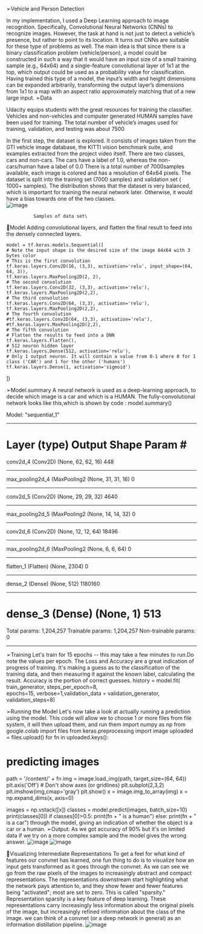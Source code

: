 ➢Vehicle and Person Detection

In my implementation, I used a Deep Learning approach to image recognition. Specifically, Convolutional Neural Networks (CNNs) to recognize images.
However, the task at hand is not just to detect a vehicle’s presence, but rather to point to its location. It turns out CNNs are suitable for these type of problems as well. 
The main idea is that since there is a binary classification problem (vehicle/person), a model could be constructed in such a way that it would have an input size of a small training sample (e.g., 64x64) and a single-feature convolutional layer of 1x1 at the top, which output could be used as a probability value for classification.
Having trained this type of a model, the input’s width and height dimensions can be expanded arbitrarily, transforming the output layer’s dimensions from 1x1 to a map with an aspect ratio approximately matching that of a new large input.
➢Data

Udacity equips students with the great resources for training the classifier. Vehicles and non-vehicles and computer generated HUMAN samples  have been used for training.
The total number of vehicle’s images used for training, validation, and testing was about 7500

In the first step, the dataset is explored. It consists of images taken from the GTI vehicle image database, the KITTI vision benchmark suite, and examples extracted from the project video itself. There are two classes, cars and non-cars. The cars have a label of 1.0, whereas the non-cars/human have a label of 0.0
There is a total number of 7000samples available, each image is colored and has a resolution of 64x64 pixels. The dataset is split into the training set (7000 samples) and validation set ( 1000+ samples). The distribution shows that the dataset is very balanced, which is important for training the neural network later. Otherwise, it would have a bias towards one of the two classes.\
![image](https://user-images.githubusercontent.com/71150528/113412410-cd808080-93d5-11eb-9397-4634a046b8b8.png)

              Samples of data set\







Model
Adding  convolutional layers, and flatten the final result to feed into the densely connected layers.

    model = tf.keras.models.Sequential([
    # Note the input shape is the desired size of the image 64x64 with 3 bytes color
    # This is the first convolution
    tf.keras.layers.Conv2D(16, (3,3), activation='relu', input_shape=(64, 64, 3)),
    tf.keras.layers.MaxPooling2D(2, 2),
    # The second convolution
    tf.keras.layers.Conv2D(32, (3,3), activation='relu'),
    tf.keras.layers.MaxPooling2D(2,2),
    # The third convolution
    tf.keras.layers.Conv2D(64, (3,3), activation='relu'),
    tf.keras.layers.MaxPooling2D(2,2),
    # The fourth convolution
    #tf.keras.layers.Conv2D(64, (3,3), activation='relu'),
    #tf.keras.layers.MaxPooling2D(2,2),
    # The fifth convolution
    # Flatten the results to feed into a DNN
    tf.keras.layers.Flatten(),
    # 512 neuron hidden layer
    tf.keras.layers.Dense(512, activation='relu'),
    # Only 1 output neuron. It will contain a value from 0-1 where 0 for 1 class ('CAR') and 1 for the other ('humans')
    tf.keras.layers.Dense(1, activation='sigmoid')
])




➢Model.summary
A neural network is used as a deep-learning approach, to decide which image is a car and which is a HUMAN. The fully-convolutional network looks like this,which is shown by code :
model.summary()


Model: "sequential_1"
_________________________________________________________________
Layer (type)                 Output Shape              Param #   
=================================================================
conv2d_4 (Conv2D)            (None, 62, 62, 16)        448       
_________________________________________________________________
max_pooling2d_4 (MaxPooling2 (None, 31, 31, 16)        0         
_________________________________________________________________
conv2d_5 (Conv2D)            (None, 29, 29, 32)        4640      
_________________________________________________________________
max_pooling2d_5 (MaxPooling2 (None, 14, 14, 32)        0         
_________________________________________________________________
conv2d_6 (Conv2D)            (None, 12, 12, 64)        18496     
_________________________________________________________________
max_pooling2d_6 (MaxPooling2 (None, 6, 6, 64)          0         
_________________________________________________________________
flatten_1 (Flatten)          (None, 2304)              0         
_________________________________________________________________
dense_2 (Dense)              (None, 512)               1180160   
_________________________________________________________________
dense_3 (Dense)              (None, 1)                 513       
=================================================================
Total params: 1,204,257
Trainable params: 1,204,257
Non-trainable params: 0
_________________________________________________________________







➢Training
Let's train for 15 epochs -- this may take a few minutes to run.Do note the values per epoch.
The Loss and Accuracy are a great indication of progress of training. It's making a guess as to the classification of the training data, and then measuring it against the known label, calculating the result. Accuracy is the portion of correct guesses.
history = model.fit(
      train_generator,
      steps_per_epoch=8,  
      epochs=15,
      verbose=1,validation_data = validation_generator,
      validation_steps=8)

➢Running the Model
Let's now take a look at actually running a prediction using the model. This code will allow we to choose 1 or more files from file system, it will then upload them, and run them 
import numpy as np
from google.colab import files
from keras.preprocessing import image
uploaded = files.upload()
for fn in uploaded.keys():
 
  # predicting images
  path = '/content/' + fn
  img = image.load_img(path, target_size=(64, 64))
  plt.axis('Off') # Don't show axes (or gridlines)
  plt.subplot(2,3,2)
  plt.imshow(img,cmap='gray')
  plt.show()
  x = image.img_to_array(img)
  x = np.expand_dims(x, axis=0)

  images = np.vstack([x])
  classes = model.predict(images, batch_size=10)
  print(classes[0])
  if classes[0]>0.5:
    print(fn + " is a human")
  else:
    print(fn + " is a car")
through the model, giving an indication of whether the object is a car or a human.
➢Output:
As we got accuracy of 90% but it's on limited data if we try on a more complex sample and the model gives the wrong answer.
![image](https://user-images.githubusercontent.com/71150528/113412426-d96c4280-93d5-11eb-9787-7da3b316499d.png)
![image](https://user-images.githubusercontent.com/71150528/113412429-dc673300-93d5-11eb-87bf-56d686222a09.png)



Visualizing Intermediate Representations
To get a feel for what kind of features our convnet has learned, one fun thing to do is to visualize how an input gets transformed as it goes through the convnet.
As we can see we go from the raw pixels of the images to increasingly abstract and compact representations. The representations downstream start highlighting what the network pays attention to, and they show fewer and fewer features being "activated"; most are set to zero. This is called "sparsity." Representation sparsity is a key feature of deep learning.
These representations carry increasingly less information about the original pixels of the image, but increasingly refined information about the class of the image. we can think of a convnet (or a deep network in general) as an information distillation pipeline.
![image](https://user-images.githubusercontent.com/71150528/113412449-f0129980-93d5-11eb-8901-45489fe1be02.png)




